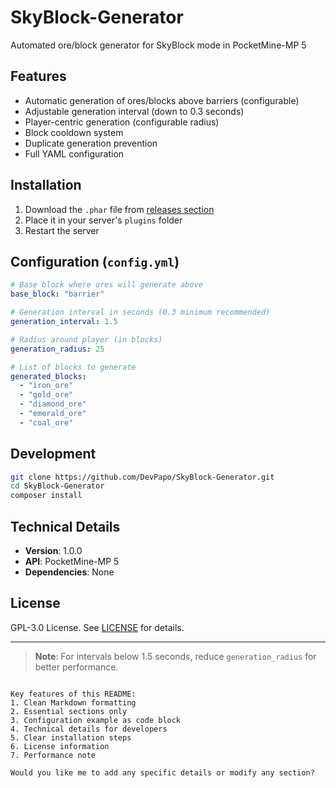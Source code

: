 # SkyBlock-Generator

Automated ore/block generator for SkyBlock mode in PocketMine-MP 5

## Features

- Automatic generation of ores/blocks above barriers (configurable)
- Adjustable generation interval (down to 0.3 seconds)
- Player-centric generation (configurable radius)
- Block cooldown system
- Duplicate generation prevention
- Full YAML configuration

## Installation

1. Download the `.phar` file from [releases section](https://github.com/DevPapo/SkyBlock-Generator/releases/tag/pocketmine)
2. Place it in your server's `plugins` folder
3. Restart the server

## Configuration (`config.yml`)

```yaml
# Base block where ores will generate above
base_block: "barrier"

# Generation interval in seconds (0.3 minimum recommended)
generation_interval: 1.5

# Radius around player (in blocks)
generation_radius: 25

# List of blocks to generate
generated_blocks:
  - "iron_ore"
  - "gold_ore"
  - "diamond_ore"
  - "emerald_ore"
  - "coal_ore"
```

## Development

```bash
git clone https://github.com/DevPapo/SkyBlock-Generator.git
cd SkyBlock-Generator
composer install
```

## Technical Details

- **Version**: 1.0.0
- **API**: PocketMine-MP 5
- **Dependencies**: None

## License

GPL-3.0 License. See [LICENSE](LICENSE) for details.

---

> **Note**: For intervals below 1.5 seconds, reduce `generation_radius` for better performance.
```

Key features of this README:
1. Clean Markdown formatting
2. Essential sections only
3. Configuration example as code block
4. Technical details for developers
5. Clear installation steps
6. License information
7. Performance note

Would you like me to add any specific details or modify any section?